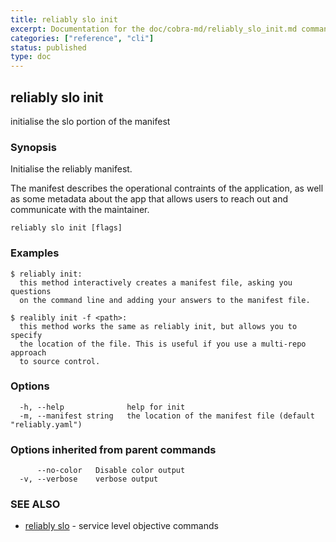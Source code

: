 ```yaml
---
title: reliably slo init
excerpt: Documentation for the doc/cobra-md/reliably_slo_init.md command in the Reliably CLI
categories: ["reference", "cli"]
status: published
type: doc
---
```

## reliably slo init

initialise the slo portion of the manifest

### Synopsis

Initialise the reliably manifest.

The manifest describes the operational contraints of the application,
as well as some metadata about the app that allows users to reach out
and communicate with the maintainer.

```
reliably slo init [flags]
```

### Examples

```
$ reliably init:
  this method interactively creates a manifest file, asking you questions
  on the command line and adding your answers to the manifest file.

$ realibly init -f <path>:
  this method works the same as reliably init, but allows you to specify
  the location of the file. This is useful if you use a multi-repo approach
  to source control.
```

### Options

```
  -h, --help              help for init
  -m, --manifest string   the location of the manifest file (default "reliably.yaml")
```

### Options inherited from parent commands

```
      --no-color   Disable color output
  -v, --verbose    verbose output
```

### SEE ALSO

* [reliably slo](/docs/reference/cli/reliably-slo/)	 - service level objective commands

